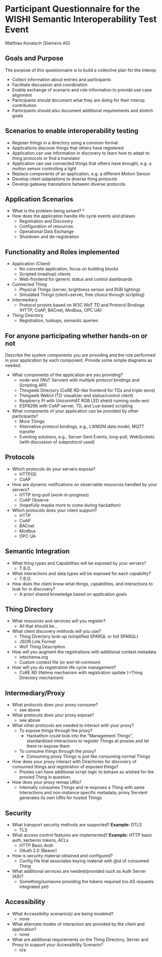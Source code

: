 # Participant Questionnaire for the WISHI Semantic Interoperability Test Event

Matthias Kovatsch (Siemens AG)

## Goals and Purpose
The purpose of this questionnaire is to build a collective plan for the Interop
- Collect information about entries and participants
- Facilitate discussion and coordination
- Enable exchange of scenario and role information to provide use case alignment
- Participants should document what they are doing for their interop contribution
- Participants should also document additional requirements and stretch goals

## Scenarios to enable interoperability testing
- Register things in a directory using a common format
- Applications discover things that others have registered
- Application can use information in discovery to learn how to adapt to thing protocols or find a translator
- Application can use connected things that others have brought, e.g. a motion sensor controlling a light
- Replace components of an application, e.g. a different Motion Sensor
- Develop client adaptations to diverse thing protocols
- Develop gateway translations between diverse protocols

## Application Scenarios
- What is the problem being solved?
  * 
- How does the application handle life cycle events and phases
  * Registration and Discovery
  * Configuration of resources
  * Operational Data Exchange
  * Shutdown and de-registration

## Functionality and Roles implemented
- Application (Client)
  * No concrete application, focus on building blocks
  * Scripted (mashup) clients
  * Web-frontend for generic status and control dashboards
- Connected Thing
  * Physical Things (server, brightness sensor and RGB lighting)
  * Simulated Things (client+server, free choice through scripting)
- Intermediary
  * Protocol proxies based on W3C WoT TD and Protocol Bindings (HTTP, CoAP, BACnet, Modbus, OPC UA)
- Thing Directory
  * Registration, lookups, semantic queries

## For anyone participating whether hands-on or not
Describe the system components you are providing and the role performed in
your application by each component. Provide some simple diagrams as needed.
- What components of the application are you providing?
  * node-wot (WoT Servient with multiple protocol bindings and Scripting API)
  * Thingweb Directory (CoRE RD-like frontend for TDs and triple store)
  * Thingweb WebUI (TD visualizer and status/control client)
  * Raspberry Pi with UnicornHAT RGB LED shield running node-wot
  * ESP8266 with CoAP server, TD, and Lua-based scripting
- What components of your application can be provided by other participants?
  * More Things
  * Alternative protocol bindings, e.g., LWM2M data model, MQTT transfer
  * Eventing solutions, e.g., Server-Sent Events, long-poll, WebSockets (with discussion of subprotocol used)

## Protocols
- Which protocols do your servers expose?
  * HTTP(S)
  * CoAP
- How are dynamic notifications on observable resources handled by your servers?
  * HTTP long-poll (work-in-progress)
  * CoAP Observe
  * (hopefully maybe more to come during hackathon)
- Which protocols does your client support?
  * HTTP
  * CoAP
  * BACnet
  * Modbus
  * OPC UA

## Semantic Integration
- What thing types and Capabilities will be exposed by your servers?
  * T.B.D.
- What interactions and data types will be exposed for each capability?
  * T.B.D.
- How does the client know what things, capabilities, and interactions to look for in discovery?
  * A priori shared knowledge based on application goals

## Thing Directory
- What resources and services will you register?
  * All that should be...
- What client discovery methods will you use?
  * Thing Directory look-up (simplified SPARQL or full SPARQL)
  * JSON Link Format
  * WoT Thing Description
- How will you augment the registrations with additional context metadata
  * iotschema.org
  * Custom context file (or wot-td-common)
- How will you do registration life cycle management?
  * CoRE RD lifetime mechanism with registration update (=Thing Directory mechanism)

## Intermediary/Proxy
- What protocols does your proxy consume?
  * see above
- What protocols does your proxy expose?
  * see above
- What other protocols are needed to interact with your proxy?
  * To expose things through the proxy?
    - Hackathon could look into the "Management Things", standardized interactions to register Things at proxies and let them re-expose them
  * To consume things through the proxy?
    - Consuming proxy Things is just like consuming normal Things
- How does your proxy interact with Directories for discovery of consumed things and registration of exposed things?
  * Proxies can have additional script logic to behave as wished for the proxied Thing in question.
- How does your proxy remap URIs?
  * Internally consumes Things and re-exposes a Thing with same Interactions and non-instance specific metadata; proxy Servient generates its own URIs for hosted Things

## Security
- What transport security methods are supported? **Example:** DTLS
  * TLS
- What access control features are implemented? **Example:** HTTP basic auth, kerberos tokens, ACLs
  * HTTP Basic Auth
  * OAuth 2.0 (Bearer)
- How is security material obtained and configured?
  * Config file that associates keying material with @id of consumed Thing
- What additional services are needed/provided such as Auth Server (AS)?
  * Something/someone providing the tokens required (no AS requests integrated yet)

## Accessibility
- What Accessibility scenario(s) are being modeled?
  * none
- What alternate modes of interaction are provided by the client and application?
  * none
- What are additional requirements on the Thing Directory, Server and Proxy to support your Accessibility Scenario?
  * n/a
